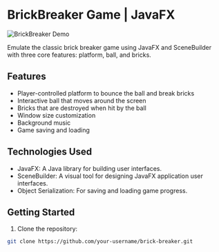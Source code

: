 # BrickBreaker Game | JavaFX

![BrickBreaker Demo](demo.gif) <!-- Replace with a link to a demo video or screenshot -->

Emulate the classic brick breaker game using JavaFX and SceneBuilder with three core features: platform, ball, and bricks.

## Features

- Player-controlled platform to bounce the ball and break bricks
- Interactive ball that moves around the screen
- Bricks that are destroyed when hit by the ball
- Window size customization
- Background music
- Game saving and loading

## Technologies Used

- JavaFX: A Java library for building user interfaces.
- SceneBuilder: A visual tool for designing JavaFX application user interfaces.
- Object Serialization: For saving and loading game progress.

## Getting Started

1. Clone the repository:

```bash
git clone https://github.com/your-username/brick-breaker.git
